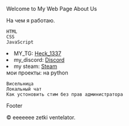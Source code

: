 Welcome to My Web Page
About Us

На чем я работаю.

    HTML
    CSS
    JavaScript

<li>MY_TG: <a href="https://t.me/Heck1337">Heck_1337</a></li>
        <li>my_discord: <a href="https://discord.gg/WtTSSFra">Discord</a></li>
        <li>my steam: <a href="https://steamcommunity.com/id/Heck1337/">Steam</a></li>
мои проекты:
на python

    Висельница
    Локальный чат
    Как устоновить стим без прав администратора

Footer

© eeeeeee zetki ventelator.
